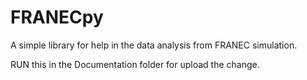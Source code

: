 # FRANECpy
A simple library for help in the data analysis from FRANEC simulation.

RUN this in the Documentation folder for upload the change.